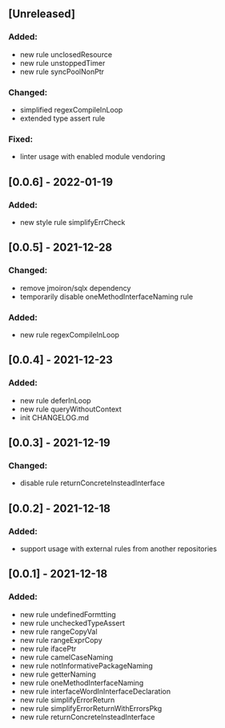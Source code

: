 ## [Unreleased]
### Added:
- new rule unclosedResource
- new rule unstoppedTimer
- new rule syncPoolNonPtr

### Changed:
- simplified regexCompileInLoop
- extended type assert rule

### Fixed:
- linter usage with enabled module vendoring

## [0.0.6] - 2022-01-19
### Added:
- new style rule simplifyErrCheck

## [0.0.5] - 2021-12-28
### Changed:
- remove jmoiron/sqlx dependency
- temporarily disable oneMethodInterfaceNaming rule

### Added:
- new rule regexCompileInLoop

## [0.0.4] - 2021-12-23
### Added:
- new rule deferInLoop
- new rule queryWithoutContext
- init CHANGELOG.md

## [0.0.3] - 2021-12-19
### Changed:
- disable rule returnConcreteInsteadInterface

## [0.0.2] - 2021-12-18
### Added:
- support usage with external rules from another repositories

## [0.0.1] - 2021-12-18
### Added:
- new rule undefinedFormtting
- new rule uncheckedTypeAssert
- new rule rangeCopyVal
- new rule rangeExprCopy
- new rule ifacePtr
- new rule camelCaseNaming
- new rule notInformativePackageNaming
- new rule getterNaming
- new rule oneMethodInterfaceNaming
- new rule interfaceWordInInterfaceDeclaration
- new rule simplifyErrorReturn
- new rule simplifyErrorReturnWithErrorsPkg
- new rule returnConcreteInsteadInterface 
